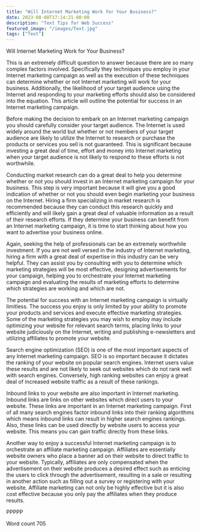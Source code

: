 ```yaml
---
title: "Will Internet Marketing Work for Your Business?"
date: 2023-08-08T17:14:21-08:00
description: "Text Tips for Web Success"
featured_image: "/images/Text.jpg"
tags: ["Text"]
---
```


Will Internet Marketing Work for Your Business?

This is an extremely difficult question to answer because there are so many complex factors involved. Specifically they techniques you employ in your Internet marketing campaign as well as the execution of these techniques can determine whether or not Internet marketing will work for your business. Additionally, the likelihood of your target audience using the Internet and responding to your marketing efforts should also be considered into the equation. This article will outline the potential for success in an Internet marketing campaign. 

Before making the decision to embark on an Internet marketing campaign you should carefully consider your target audience. The Internet is used widely around the world but whether or not members of your target audience are likely to utilize the Internet to research or purchase the products or services you sell is not guaranteed. This is significant because investing a great deal of time, effort and money into Internet marketing when your target audience is not likely to respond to these efforts is not worthwhile. 

Conducting market research can do a great deal to help you determine whether or not you should invest in an Internet marketing campaign for your business. This step is very important because it will give you a good indication of whether or not you should even begin marketing your business on the Internet. Hiring a firm specializing in market research is recommended because they can conduct this research quickly and efficiently and will likely gain a great deal of valuable information as a result of their research efforts. If they determine your business can benefit from an Internet marketing campaign, it is time to start thinking about how you want to advertise your business online.

Again, seeking the help of professionals can be an extremely worthwhile investment. If you are not well versed in the industry of Internet marketing, hiring a firm with a great deal of expertise in this industry can be very helpful. They can assist you by consulting with you to determine which marketing strategies will be most effective, designing advertisements for your campaign, helping you to orchestrate your Internet marketing campaign and evaluating the results of marketing efforts to determine which strategies are working and which are not. 

The potential for success with an Internet marketing campaign is virtually limitless. The success you enjoy is only limited by your ability to promote your products and services and execute effective marketing strategies. Some of the marketing strategies you may wish to employ may include optimizing your website for relevant search terms, placing links to your website judiciously on the Internet, writing and publishing e-newsletters and utilizing affiliates to promote your website. 

Search engine optimization (SEO) is one of the most important aspects of any Internet marketing campaign. SEO is so important because it dictates the ranking of your website on popular search engines. Internet users value these results and are not likely to seek out websites which do not rank well with search engines. Conversely, high ranking websites can enjoy a great deal of increased website traffic as a result of these rankings. 

Inbound links to your website are also important in Internet marketing. Inbound links are links on other websites which direct users to your website. These links are important in an Internet marketing campaign. First of all many search engines factor inbound links into their ranking algorithms which means inbound links can result in higher search engines rankings. Also, these links can be used directly by website users to access your website. This means you can gain traffic directly from these links. 

Another way to enjoy a successful Internet marketing campaign is to orchestrate an affiliate marketing campaign. Affiliates are essentially website owners who place a banner ad on their website to direct traffic to your website. Typically, affiliates are only compensated when the advertisement on their website produces a desired effect such as enticing the users to click through the advertisement, resulting in a sale or resulting in another action such as filling out a survey or registering with your website. Affiliate marketing can not only be highly effective but it is also cost effective because you only pay the affiliates when they produce results. 

PPPPP

Word count 705

